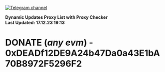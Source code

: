 [![Telegram channel](https://img.shields.io/endpoint?url=https://runkit.io/damiankrawczyk/telegram-badge/branches/master?url=https://t.me/n4z4v0d)](https://t.me/n4z4v0d) 

**Dynamic Updates Proxy List with Proxy Checker**  
**Last Updated: 17.12.23 19:13**

# DONATE (_any evm_) - 0xDEADf12DE9A24b47Da0a43E1bA70B8972F5296F2

